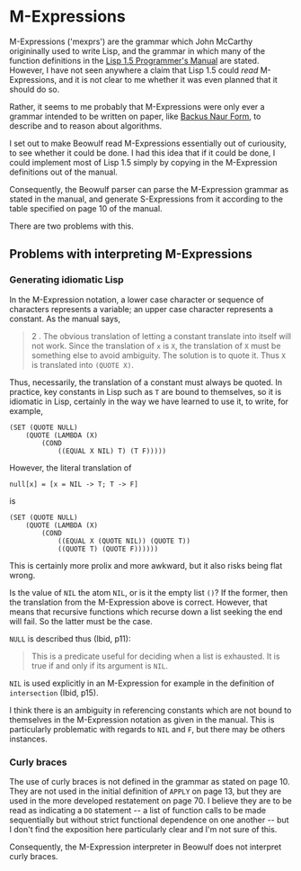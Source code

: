 # M-Expressions

M-Expressions ('mexprs') are the grammar which John McCarthy origininally used to write Lisp, and the grammar in which many of the function definitions in the [Lisp 1.5 Programmer's Manual](https://www.softwarepreservation.org/projects/LISP/book/LISP%201.5%20Programmers%20Manual.pdf) are stated. However, I have not seen anywhere a claim that Lisp 1.5 could *read* M-Expressions, and it is not clear to me whether it was even planned that it should do so.

Rather, it seems to me probably that M-Expressions were only ever a grammar intended to be written on paper, like [Backus Naur Form](https://en.wikipedia.org/wiki/Backus%E2%80%93Naur_form), to describe and to reason about algorithms.

I set out to make Beowulf read M-Expressions essentially out of curiousity, to see whether it could be done. I had this idea that if it could be done, I could implement most of Lisp 1.5 simply by copying in the M-Expression definitions out of the manual.

Consequently, the Beowulf parser can parse the M-Expression grammar as stated in the manual, and generate S-Expressions from it according to the table specified on page 10 of the manual.

There are two problems with this.

## Problems with interpreting M-Expressions

### Generating idiomatic Lisp

In the M-Expression notation, a lower case character or sequence of characters represents a variable; an upper case character represents a constant. As the manual says,

> 2 . The obvious translation of letting a constant translate into itself will not work.
Since the translation of `x` is `X`, the translation of `X` must be something else to avoid
ambiguity. The solution is to quote it. Thus `X` is translated into `(QUOTE X)`.

Thus, necessarily, the translation of a constant must always be quoted. In practice, key constants in Lisp such as `T` are bound to themselves, so it is idiomatic in Lisp, certainly in the way we have learned to use it, to write, for example,

```
(SET (QUOTE NULL) 
    (QUOTE (LAMBDA (X) 
        (COND 
            ((EQUAL X NIL) T) (T F)))))
```

However, the literal translation of

```
null[x] = [x = NIL -> T; T -> F]
```

is

```
(SET (QUOTE NULL) 
    (QUOTE (LAMBDA (X) 
        (COND 
            ((EQUAL X (QUOTE NIL)) (QUOTE T))
            ((QUOTE T) (QUOTE F))))))
```

This is certainly more prolix and more awkward, but it also risks being flat wrong.

Is the value of `NIL` the atom `NIL`, or is it the empty list `()`? If the former, then the translation from the M-Expression above is correct. However, that means that recursive functions which recurse down a list seeking the end will fail. So the latter must be the case.

`NULL` is described thus (Ibid, p11):

> This is a predicate useful for deciding when a list is exhausted. It is true if and only if its argument is `NIL`.

`NIL` is used explicitly in an M-Expression for example in the definition of `intersection` (Ibid, p15).

I think there is an ambiguity in referencing constants which are not bound to themselves in the M-Expression notation as given in the manual. This is particularly problematic with regards to `NIL` and `F`, but there may be others instances.

### Curly braces

The use of curly braces is not defined in the grammar as stated on page 10. They are not used in the initial definition of `APPLY` on page 13, but they are used in the more developed restatement on page 70. I believe they are to be read as indicating a `DO` statement -- a list of function calls to be made sequentially but without strict functional dependence on one another -- but I don't find the exposition here particularly clear and I'm not sure of this.

Consequently, the M-Expression interpreter in Beowulf does not interpret curly braces.